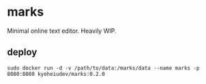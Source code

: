 # marks
Minimal online text editor.
Heavily WIP.

## deploy
`sudo docker run -d -v /path/to/data:/marks/data --name marks -p 8080:8080 kyoheiudev/marks:0.2.0`
